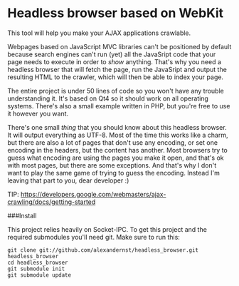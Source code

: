 Headless browser based on WebKit
================

This tool will help you make your AJAX applications crawlable.

Webpages based on JavaScript MVC libraries can't be positioned
by default because search engines can't run (yet) all the
JavaSript code that your page needs to execute in order to *show*
anything. That's why you need a headless browser that will fetch
the page, run the JavaSript and output the resulting HTML to the
crawler, which will then be able to index your page.

The entire project is under 50 lines of code so you won't have 
any trouble understanding it. It's based on Qt4 so it should work
on all operating systems. There's also a small example written in
PHP, but you're free to use it however you want.

There's one small *thing* that you should know about this headless
browser. It will output everything as UTF-8. Most of the time this
works like a charm, but there are also a lot of pages that don't
use any encoding, or set one encoding in the headers, but the
content has another. Most browsers try to guess what encoding are
using the pages you make it open, and that's ok with most pages,
but there are some exceptions. And that's why I don't want to play
the same game of trying to guess the encoding. Instead I'm leaving
that part to you, dear developer :)

TIP: https://developers.google.com/webmasters/ajax-crawling/docs/getting-started


###Install

This project relies heavily on Socket-IPC. To get this project and
the required submodules you'll need git. Make sure to run this:

```
git clone git://github.com/alexandernst/headless_browser.git headless_browser
cd headless_browser
git submodule init
git submodule update
```
